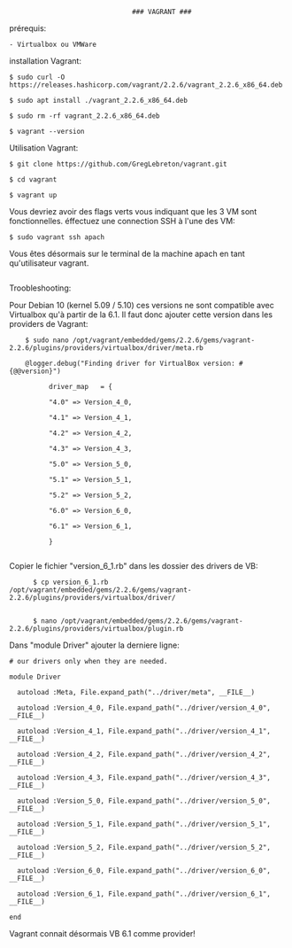                                    ### VAGRANT ###
                                          
  
 prérequis: 
    
    - Virtualbox ou VMWare
  
installation Vagrant:   

    $ sudo curl -O https://releases.hashicorp.com/vagrant/2.2.6/vagrant_2.2.6_x86_64.deb

    $ sudo apt install ./vagrant_2.2.6_x86_64.deb
    
    $ sudo rm -rf vagrant_2.2.6_x86_64.deb

    $ vagrant --version
    
Utilisation Vagrant:

    $ git clone https://github.com/GregLebreton/vagrant.git
    
    $ cd vagrant
    
    $ vagrant up
    
Vous devriez avoir des flags verts vous indiquant que les 3 VM sont fonctionnelles.
éffectuez une connection SSH à l'une des VM:

    $ sudo vagrant ssh apach
 
 
Vous êtes désormais sur le terminal de la machine apach en tant qu'utilisateur vagrant.    

```

```

Troobleshooting:

Pour Debian 10 (kernel 5.09 / 5.10)
ces versions ne sont compatible avec Virtualbox qu'à partir de la 6.1. Il faut donc ajouter cette version dans les 
providers de Vagrant:

```
    $ sudo nano /opt/vagrant/embedded/gems/2.2.6/gems/vagrant-2.2.6/plugins/providers/virtualbox/driver/meta.rb

    @logger.debug("Finding driver for VirtualBox version: #{@@version}")

          driver_map   = {

          "4.0" => Version_4_0,

          "4.1" => Version_4_1,

          "4.2" => Version_4_2,

          "4.3" => Version_4_3,

          "5.0" => Version_5_0,

          "5.1" => Version_5_1,

          "5.2" => Version_5_2,

          "6.0" => Version_6_0,

          "6.1" => Version_6_1,

          }
          
```
Copier le fichier "version_6_1.rb" dans les dossier des drivers de VB:
```
      $ cp version_6_1.rb /opt/vagrant/embedded/gems/2.2.6/gems/vagrant-2.2.6/plugins/providers/virtualbox/driver/


      $ nano /opt/vagrant/embedded/gems/2.2.6/gems/vagrant-2.2.6/plugins/providers/virtualbox/plugin.rb
```

Dans "module Driver" ajouter la derniere ligne:

```
# our drivers only when they are needed.

module Driver

  autoload :Meta, File.expand_path("../driver/meta", __FILE__)

  autoload :Version_4_0, File.expand_path("../driver/version_4_0", __FILE__)

  autoload :Version_4_1, File.expand_path("../driver/version_4_1", __FILE__)

  autoload :Version_4_2, File.expand_path("../driver/version_4_2", __FILE__)

  autoload :Version_4_3, File.expand_path("../driver/version_4_3", __FILE__)

  autoload :Version_5_0, File.expand_path("../driver/version_5_0", __FILE__)

  autoload :Version_5_1, File.expand_path("../driver/version_5_1", __FILE__)

  autoload :Version_5_2, File.expand_path("../driver/version_5_2", __FILE__)

  autoload :Version_6_0, File.expand_path("../driver/version_6_0", __FILE__)

  autoload :Version_6_1, File.expand_path("../driver/version_6_1", __FILE__)

end
```

Vagrant connait désormais VB 6.1 comme provider!
